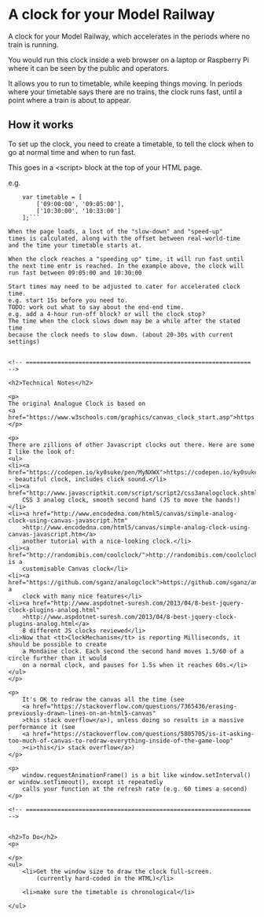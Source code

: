 

# A clock for your Model Railway

A clock for your Model Railway, which 
accelerates in the periods where no train is running.

You would run this clock inside a web
browser on a laptop or Raspberry Pi where
it can be seen by the public and operators.

It allows you to run to timetable, while keeping
things moving. In periods where your timetable
says there are no trains, the clock runs fast,
until a point where a train is about to appear.

## How it works

To set up the clock, you need to create a timetable, to 
tell the clock when to go at normal time and when to run fast.

This goes in a &lt;script&gt; block at the top of your HTML page.

e.g.
```
    var timetable = [
        ['09:00:00', '09:05:00'], 
        ['10:30:00', '10:33:00']
    ];```

When the page loads, a lost of the "slow-down" and "speed-up"
times is calculated, along with the offset between real-world-time
and the time your timetable starts at.

When the clock reaches a "speeding up" time, it will run fast until
the next time entr is reached. In the example above, the clock will
run fast between 09:05:00 and 10:30:00

Start times may need to be adjusted to cater for accelerated clock time.
e.g. start 15s before you need to.
TODO: work out what to say about the end-end time.
e.g. add a 4-hour run-off block? or will the clock stop?
The time when the clock slows down may be a while after the stated time
because the clock needs to slow down. (about 20-30s with current settings)


<!-- ================================================================ -->

<h2>Technical Notes</h2>

<p>
The original Analogue Clock is based on 
<a href="https://www.w3schools.com/graphics/canvas_clock_start.asp">https://www.w3schools.com/graphics/canvas_clock_start.asp</a>
</p>

<p>
There are zillions of other Javascript clocks out there. Here are some I like the look of:
<ul>
<li><a href="https://codepen.io/ky0suke/pen/MyNXWX">https://codepen.io/ky0suke/pen/MyNXWX</a> - beautiful clock, includes click sound.</li>
<li><a href="http://www.javascriptkit.com/script/script2/css3analogclock.shtml">http://www.javascriptkit.com/script/script2/css3analogclock.shtml</a>
    CSS 3 analog clock, smooth second hand (JS to move the hands!)</li>
<li><a href="http://www.encodedna.com/html5/canvas/simple-analog-clock-using-canvas-javascript.htm"
    >http://www.encodedna.com/html5/canvas/simple-analog-clock-using-canvas-javascript.htm</a>
    another tutorial with a nice-looking clock.</li>
<li><a href="http://randomibis.com/coolclock/">http://randomibis.com/coolclock/</a> is a
    customisable Canvas clock</li>
<li><a href="https://github.com/sganz/analogclock">https://github.com/sganz/analogclock</a> a
    clock with many nice features</li>
<li><a href="http://www.aspdotnet-suresh.com/2013/04/8-best-jquery-clock-plugins-analog.html"
    >http://www.aspdotnet-suresh.com/2013/04/8-best-jquery-clock-plugins-analog.html</a>
    8 different JS clocks reviewed</li>
<li>Now that <tt>ClockMechanism</tt> is reporting Milliseconds, it should be possible to create
    a Mondaine clock. Each second the second hand moves 1.5/60 of a circle further than it would
    on a normal clock, and pauses for 1.5s when it reaches 60s.</li>
</ul>
</p>

<p>
    It's OK to redraw the canvas all the time (see
    <a href="https://stackoverflow.com/questions/7365436/erasing-previously-drawn-lines-on-an-html5-canvas"
    >this stack overflow</a>), unless doing so results in a massive performance it (see
    <a href="https://stackoverflow.com/questions/5805705/is-it-asking-too-much-of-canvas-to-redraw-everything-inside-of-the-game-loop"
    ><i>this</i> stack overflow</a>)
</p>

<p>
    window.requestAnimationFrame() is a bit like window.setInterval() or window.setTimeout(), except it repeatedly
    calls your function at the refresh rate (e.g. 60 times a second)
</p>

<!-- ================================================================ -->


<h2>To Do</h2>
<p>
    
</p>
<ul>
    <li>Get the window size to draw the clock full-screen.
        (currently hard-coded in the HTML)</li>
        
    <li>make sure the timetable is chronological</li>

</ul>
